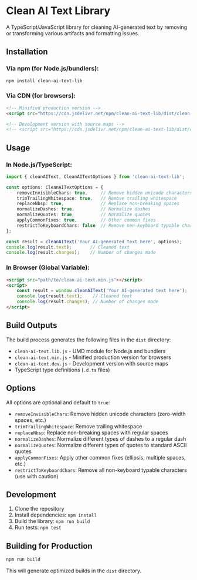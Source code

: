 # Clean AI Text Library

A TypeScript/JavaScript library for cleaning AI-generated text by removing or transforming various artifacts and formatting issues.

## Installation

### Via npm (for Node.js/bundlers):
```bash
npm install clean-ai-text-lib
```

### Via CDN (for browsers):
```html
<!-- Minified production version -->
<script src="https://cdn.jsdelivr.net/npm/clean-ai-text-lib/dist/clean-ai-text.min.js"></script>

<!-- Development version with source maps -->
<!-- <script src="https://cdn.jsdelivr.net/npm/clean-ai-text-lib/dist/clean-ai-text.dev.js"></script> -->
```

## Usage

### In Node.js/TypeScript:

```typescript
import { cleanAIText, CleanAITextOptions } from 'clean-ai-text-lib';

const options: CleanAITextOptions = {
    removeInvisibleChars: true,     // Remove hidden unicode characters
    trimTrailingWhitespace: true,   // Remove trailing whitespace
    replaceNbsp: true,              // Replace non-breaking spaces
    normalizeDashes: true,          // Normalize dashes
    normalizeQuotes: true,          // Normalize quotes
    applyCommonFixes: true,         // Other common fixes
    restrictToKeyboardChars: false  // Remove non-keyboard typable characters
};

const result = cleanAIText('Your AI-generated text here', options);
console.log(result.text);       // Cleaned text
console.log(result.changes);    // Number of changes made
```

### In Browser (Global Variable):

```html
<script src="path/to/clean-ai-text.min.js"></script>
<script>
    const result = window.cleanAIText('Your AI-generated text here');
    console.log(result.text);    // Cleaned text
    console.log(result.changes); // Number of changes made
</script>
```

## Build Outputs

The build process generates the following files in the `dist` directory:

- `clean-ai-text.lib.js` - UMD module for Node.js and bundlers
- `clean-ai-text.min.js` - Minified production version for browsers
- `clean-ai-text.dev.js` - Development version with source maps
- TypeScript type definitions (`.d.ts` files)

## Options

All options are optional and default to `true`:

- `removeInvisibleChars`: Remove hidden unicode characters (zero-width spaces, etc.)
- `trimTrailingWhitespace`: Remove trailing whitespace
- `replaceNbsp`: Replace non-breaking spaces with regular spaces
- `normalizeDashes`: Normalize different types of dashes to a regular dash
- `normalizeQuotes`: Normalize different types of quotes to standard ASCII quotes
- `applyCommonFixes`: Apply other common fixes (ellipsis, multiple spaces, etc.)
- `restrictToKeyboardChars`: Remove all non-keyboard typable characters (use with caution)

## Development

1. Clone the repository
2. Install dependencies: `npm install`
3. Build the library: `npm run build`
4. Run tests: `npm test`

## Building for Production

```bash
npm run build
```

This will generate optimized builds in the `dist` directory.
